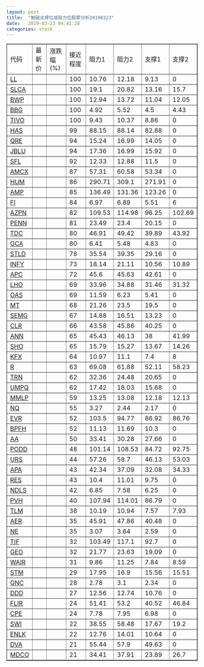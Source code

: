 ```yaml
---
layout: post
title:  "触碰支撑位或阻力位股票分析20190323"
date:   2019-03-23 04:41:28
categories: stock
---
```

<script type="text/javascript">
var stockList = []
stockList.push('gb_ll');
stockList.push('gb_slca');
stockList.push('gb_bwp');
stockList.push('gb_bbg');
stockList.push('gb_tivo');
stockList.push('gb_has');
stockList.push('gb_qre');
stockList.push('gb_jblu');
stockList.push('gb_sfl');
stockList.push('gb_amcx');
stockList.push('gb_hum');
stockList.push('gb_amp');
stockList.push('gb_fi');
stockList.push('gb_azpn');
stockList.push('gb_penn');
stockList.push('gb_tdc');
stockList.push('gb_gca');
stockList.push('gb_stld');
stockList.push('gb_infy');
stockList.push('gb_apc');
stockList.push('gb_lho');
stockList.push('gb_oas');
stockList.push('gb_mt');
stockList.push('gb_semg');
stockList.push('gb_clr');
stockList.push('gb_ann');
stockList.push('gb_sho');
stockList.push('gb_kfx');
stockList.push('gb_r');
stockList.push('gb_trn');
stockList.push('gb_umpq');
stockList.push('gb_mmlp');
stockList.push('gb_nq');
stockList.push('gb_evr');
stockList.push('gb_bpfh');
stockList.push('gb_aa');
stockList.push('gb_podd');
stockList.push('gb_urs');
stockList.push('gb_apa');
stockList.push('gb_res');
stockList.push('gb_ndls');
stockList.push('gb_pvh');
stockList.push('gb_tlm');
stockList.push('gb_aer');
stockList.push('gb_ne');
stockList.push('gb_tif');
stockList.push('gb_geo');
stockList.push('gb_wair');
stockList.push('gb_stm');
stockList.push('gb_gnc');
stockList.push('gb_ddd');
stockList.push('gb_flir');
stockList.push('gb_cpe');
stockList.push('gb_swi');
stockList.push('gb_enlk');
stockList.push('gb_dva');
stockList.push('gb_mdco');
</script>
<table border="1">
 <tr>
 <td>代码</td>
 <td>最新价</td>
 <td>涨跌幅(%)</td>
 <td>接近程度</td>
 <td>阻力1</td>
 <td>阻力2</td>
 <td>支撑1</td>
 <td>支撑2</td>
</tr>
  <tr id="ll" class="red">
  <td><a href="http://stock.finance.sina.com.cn/usstock/quotes/LL.html" target="_blank">LL</a></td><td></td><td></td><td>100</td><td>10.76</td><td>12.18</td><td>9.13</td><td>0</td></tr>
  <tr id="slca" class="green">
  <td><a href="http://stock.finance.sina.com.cn/usstock/quotes/SLCA.html" target="_blank">SLCA</a></td><td></td><td></td><td>100</td><td>19.1</td><td>20.82</td><td>13.16</td><td>15.7</td></tr>
  <tr id="bwp" class="green">
  <td><a href="http://stock.finance.sina.com.cn/usstock/quotes/BWP.html" target="_blank">BWP</a></td><td></td><td></td><td>100</td><td>12.94</td><td>13.72</td><td>11.04</td><td>12.05</td></tr>
  <tr id="bbg" class="red">
  <td><a href="http://stock.finance.sina.com.cn/usstock/quotes/BBG.html" target="_blank">BBG</a></td><td></td><td></td><td>100</td><td>4.92</td><td>5.52</td><td>4.5</td><td>4.43</td></tr>
  <tr id="tivo" class="red">
  <td><a href="http://stock.finance.sina.com.cn/usstock/quotes/TIVO.html" target="_blank">TIVO</a></td><td></td><td></td><td>100</td><td>9.43</td><td>10.37</td><td>8.86</td><td>0</td></tr>
  <tr id="has" class="green">
  <td><a href="http://stock.finance.sina.com.cn/usstock/quotes/HAS.html" target="_blank">HAS</a></td><td></td><td></td><td>99</td><td>88.15</td><td>88.14</td><td>82.88</td><td>0</td></tr>
  <tr id="qre" class="red">
  <td><a href="http://stock.finance.sina.com.cn/usstock/quotes/QRE.html" target="_blank">QRE</a></td><td></td><td></td><td>94</td><td>15.24</td><td>16.99</td><td>14.05</td><td>0</td></tr>
  <tr id="jblu" class="green">
  <td><a href="http://stock.finance.sina.com.cn/usstock/quotes/JBLU.html" target="_blank">JBLU</a></td><td></td><td></td><td>94</td><td>17.36</td><td>16.99</td><td>15.92</td><td>0</td></tr>
  <tr id="sfl" class="red">
  <td><a href="http://stock.finance.sina.com.cn/usstock/quotes/SFL.html" target="_blank">SFL</a></td><td></td><td></td><td>92</td><td>12.33</td><td>12.88</td><td>11.5</td><td>0</td></tr>
  <tr id="amcx" class="red">
  <td><a href="http://stock.finance.sina.com.cn/usstock/quotes/AMCX.html" target="_blank">AMCX</a></td><td></td><td></td><td>87</td><td>57.31</td><td>60.58</td><td>53.34</td><td>0</td></tr>
  <tr id="hum" class="green">
  <td><a href="http://stock.finance.sina.com.cn/usstock/quotes/HUM.html" target="_blank">HUM</a></td><td></td><td></td><td>86</td><td>290.71</td><td>309.1</td><td>271.91</td><td>0</td></tr>
  <tr id="amp" class="green">
  <td><a href="http://stock.finance.sina.com.cn/usstock/quotes/AMP.html" target="_blank">AMP</a></td><td></td><td></td><td>85</td><td>136.49</td><td>131.36</td><td>123.26</td><td>0</td></tr>
  <tr id="fi" class="green">
  <td><a href="http://stock.finance.sina.com.cn/usstock/quotes/FI.html" target="_blank">FI</a></td><td></td><td></td><td>84</td><td>6.97</td><td>6.89</td><td>5.51</td><td>6</td></tr>
  <tr id="azpn" class="green">
  <td><a href="http://stock.finance.sina.com.cn/usstock/quotes/AZPN.html" target="_blank">AZPN</a></td><td></td><td></td><td>82</td><td>109.53</td><td>114.98</td><td>96.25</td><td>102.69</td></tr>
  <tr id="penn" class="green">
  <td><a href="http://stock.finance.sina.com.cn/usstock/quotes/PENN.html" target="_blank">PENN</a></td><td></td><td></td><td>81</td><td>23.49</td><td>23.4</td><td>20.15</td><td>0</td></tr>
  <tr id="tdc" class="green">
  <td><a href="http://stock.finance.sina.com.cn/usstock/quotes/TDC.html" target="_blank">TDC</a></td><td></td><td></td><td>80</td><td>46.91</td><td>49.42</td><td>39.89</td><td>43.92</td></tr>
  <tr id="gca" class="green">
  <td><a href="http://stock.finance.sina.com.cn/usstock/quotes/GCA.html" target="_blank">GCA</a></td><td></td><td></td><td>80</td><td>6.41</td><td>5.48</td><td>4.83</td><td>0</td></tr>
  <tr id="stld" class="red">
  <td><a href="http://stock.finance.sina.com.cn/usstock/quotes/STLD.html" target="_blank">STLD</a></td><td></td><td></td><td>78</td><td>35.54</td><td>39.35</td><td>29.16</td><td>0</td></tr>
  <tr id="infy" class="green">
  <td><a href="http://stock.finance.sina.com.cn/usstock/quotes/INFY.html" target="_blank">INFY</a></td><td></td><td></td><td>73</td><td>18.14</td><td>21.11</td><td>10.56</td><td>10.89</td></tr>
  <tr id="apc" class="green">
  <td><a href="http://stock.finance.sina.com.cn/usstock/quotes/APC.html" target="_blank">APC</a></td><td></td><td></td><td>72</td><td>45.6</td><td>45.63</td><td>42.61</td><td>0</td></tr>
  <tr id="lho" class="green">
  <td><a href="http://stock.finance.sina.com.cn/usstock/quotes/LHO.html" target="_blank">LHO</a></td><td></td><td></td><td>69</td><td>33.96</td><td>34.88</td><td>31.46</td><td>31.32</td></tr>
  <tr id="oas" class="red">
  <td><a href="http://stock.finance.sina.com.cn/usstock/quotes/OAS.html" target="_blank">OAS</a></td><td></td><td></td><td>69</td><td>11.59</td><td>6.23</td><td>5.41</td><td>0</td></tr>
  <tr id="mt" class="red">
  <td><a href="http://stock.finance.sina.com.cn/usstock/quotes/MT.html" target="_blank">MT</a></td><td></td><td></td><td>68</td><td>21.26</td><td>23.5</td><td>19.5</td><td>0</td></tr>
  <tr id="semg" class="red">
  <td><a href="http://stock.finance.sina.com.cn/usstock/quotes/SEMG.html" target="_blank">SEMG</a></td><td></td><td></td><td>67</td><td>14.88</td><td>16.51</td><td>13.23</td><td>0</td></tr>
  <tr id="clr" class="red">
  <td><a href="http://stock.finance.sina.com.cn/usstock/quotes/CLR.html" target="_blank">CLR</a></td><td></td><td></td><td>66</td><td>43.58</td><td>45.86</td><td>40.25</td><td>0</td></tr>
  <tr id="ann" class="red">
  <td><a href="http://stock.finance.sina.com.cn/usstock/quotes/ANN.html" target="_blank">ANN</a></td><td></td><td></td><td>65</td><td>45.43</td><td>46.13</td><td>38</td><td>41.99</td></tr>
  <tr id="sho" class="green">
  <td><a href="http://stock.finance.sina.com.cn/usstock/quotes/SHO.html" target="_blank">SHO</a></td><td></td><td></td><td>65</td><td>15.79</td><td>15.27</td><td>13.67</td><td>14.26</td></tr>
  <tr id="kfx" class="green">
  <td><a href="http://stock.finance.sina.com.cn/usstock/quotes/KFX.html" target="_blank">KFX</a></td><td></td><td></td><td>64</td><td>10.97</td><td>11.1</td><td>7.4</td><td>8</td></tr>
  <tr id="r" class="green">
  <td><a href="http://stock.finance.sina.com.cn/usstock/quotes/R.html" target="_blank">R</a></td><td></td><td></td><td>63</td><td>69.08</td><td>61.88</td><td>52.11</td><td>58.23</td></tr>
  <tr id="trn" class="green">
  <td><a href="http://stock.finance.sina.com.cn/usstock/quotes/TRN.html" target="_blank">TRN</a></td><td></td><td></td><td>62</td><td>32.36</td><td>24.48</td><td>20.65</td><td>0</td></tr>
  <tr id="umpq" class="green">
  <td><a href="http://stock.finance.sina.com.cn/usstock/quotes/UMPQ.html" target="_blank">UMPQ</a></td><td></td><td></td><td>62</td><td>17.42</td><td>18.03</td><td>15.68</td><td>0</td></tr>
  <tr id="mmlp" class="green">
  <td><a href="http://stock.finance.sina.com.cn/usstock/quotes/MMLP.html" target="_blank">MMLP</a></td><td></td><td></td><td>59</td><td>13.25</td><td>13.08</td><td>12.18</td><td>12.13</td></tr>
  <tr id="nq" class="green">
  <td><a href="http://stock.finance.sina.com.cn/usstock/quotes/NQ.html" target="_blank">NQ</a></td><td></td><td></td><td>55</td><td>3.27</td><td>2.44</td><td>2.17</td><td>0</td></tr>
  <tr id="evr" class="green">
  <td><a href="http://stock.finance.sina.com.cn/usstock/quotes/EVR.html" target="_blank">EVR</a></td><td></td><td></td><td>52</td><td>103.5</td><td>94.77</td><td>86.92</td><td>86.76</td></tr>
  <tr id="bpfh" class="green">
  <td><a href="http://stock.finance.sina.com.cn/usstock/quotes/BPFH.html" target="_blank">BPFH</a></td><td></td><td></td><td>52</td><td>11.13</td><td>11.69</td><td>10.3</td><td>0</td></tr>
  <tr id="aa" class="green">
  <td><a href="http://stock.finance.sina.com.cn/usstock/quotes/AA.html" target="_blank">AA</a></td><td></td><td></td><td>50</td><td>33.41</td><td>30.28</td><td>27.66</td><td>0</td></tr>
  <tr id="podd" class="red">
  <td><a href="http://stock.finance.sina.com.cn/usstock/quotes/PODD.html" target="_blank">PODD</a></td><td></td><td></td><td>48</td><td>101.14</td><td>108.53</td><td>84.72</td><td>92.75</td></tr>
  <tr id="urs" class="green">
  <td><a href="http://stock.finance.sina.com.cn/usstock/quotes/URS.html" target="_blank">URS</a></td><td></td><td></td><td>44</td><td>57.26</td><td>58.7</td><td>46.13</td><td>53.03</td></tr>
  <tr id="apa" class="green">
  <td><a href="http://stock.finance.sina.com.cn/usstock/quotes/APA.html" target="_blank">APA</a></td><td></td><td></td><td>43</td><td>42.34</td><td>37.09</td><td>32.08</td><td>34.33</td></tr>
  <tr id="res" class="red">
  <td><a href="http://stock.finance.sina.com.cn/usstock/quotes/RES.html" target="_blank">RES</a></td><td></td><td></td><td>43</td><td>10.4</td><td>11.01</td><td>9.75</td><td>0</td></tr>
  <tr id="ndls" class="red">
  <td><a href="http://stock.finance.sina.com.cn/usstock/quotes/NDLS.html" target="_blank">NDLS</a></td><td></td><td></td><td>42</td><td>6.85</td><td>7.58</td><td>6.25</td><td>0</td></tr>
  <tr id="pvh" class="red">
  <td><a href="http://stock.finance.sina.com.cn/usstock/quotes/PVH.html" target="_blank">PVH</a></td><td></td><td></td><td>40</td><td>107.94</td><td>114.01</td><td>86.79</td><td>0</td></tr>
  <tr id="tlm" class="green">
  <td><a href="http://stock.finance.sina.com.cn/usstock/quotes/TLM.html" target="_blank">TLM</a></td><td></td><td></td><td>38</td><td>10.19</td><td>10.94</td><td>7.57</td><td>7.93</td></tr>
  <tr id="aer" class="red">
  <td><a href="http://stock.finance.sina.com.cn/usstock/quotes/AER.html" target="_blank">AER</a></td><td></td><td></td><td>35</td><td>45.91</td><td>47.86</td><td>40.48</td><td>0</td></tr>
  <tr id="ne" class="red">
  <td><a href="http://stock.finance.sina.com.cn/usstock/quotes/NE.html" target="_blank">NE</a></td><td></td><td></td><td>35</td><td>3.07</td><td>3.64</td><td>2.59</td><td>0</td></tr>
  <tr id="tif" class="red">
  <td><a href="http://stock.finance.sina.com.cn/usstock/quotes/TIF.html" target="_blank">TIF</a></td><td></td><td></td><td>32</td><td>103.49</td><td>117.1</td><td>92.7</td><td>0</td></tr>
  <tr id="geo" class="green">
  <td><a href="http://stock.finance.sina.com.cn/usstock/quotes/GEO.html" target="_blank">GEO</a></td><td></td><td></td><td>32</td><td>21.77</td><td>23.63</td><td>19.09</td><td>0</td></tr>
  <tr id="wair" class="green">
  <td><a href="http://stock.finance.sina.com.cn/usstock/quotes/WAIR.html" target="_blank">WAIR</a></td><td></td><td></td><td>31</td><td>9.86</td><td>11.25</td><td>7.84</td><td>8.59</td></tr>
  <tr id="stm" class="red">
  <td><a href="http://stock.finance.sina.com.cn/usstock/quotes/STM.html" target="_blank">STM</a></td><td></td><td></td><td>29</td><td>17.95</td><td>16.9</td><td>15.56</td><td>15.51</td></tr>
  <tr id="gnc" class="red">
  <td><a href="http://stock.finance.sina.com.cn/usstock/quotes/GNC.html" target="_blank">GNC</a></td><td></td><td></td><td>28</td><td>2.78</td><td>3.1</td><td>2.34</td><td>0</td></tr>
  <tr id="ddd" class="green">
  <td><a href="http://stock.finance.sina.com.cn/usstock/quotes/DDD.html" target="_blank">DDD</a></td><td></td><td></td><td>27</td><td>12.56</td><td>12.74</td><td>10.76</td><td>0</td></tr>
  <tr id="flir" class="green">
  <td><a href="http://stock.finance.sina.com.cn/usstock/quotes/FLIR.html" target="_blank">FLIR</a></td><td></td><td></td><td>24</td><td>51.41</td><td>53.2</td><td>40.52</td><td>46.84</td></tr>
  <tr id="cpe" class="red">
  <td><a href="http://stock.finance.sina.com.cn/usstock/quotes/CPE.html" target="_blank">CPE</a></td><td></td><td></td><td>24</td><td>7.78</td><td>7.95</td><td>6.98</td><td>0</td></tr>
  <tr id="swi" class="green">
  <td><a href="http://stock.finance.sina.com.cn/usstock/quotes/SWI.html" target="_blank">SWI</a></td><td></td><td></td><td>22</td><td>38.55</td><td>58.48</td><td>17.67</td><td>19.2</td></tr>
  <tr id="enlk" class="red">
  <td><a href="http://stock.finance.sina.com.cn/usstock/quotes/ENLK.html" target="_blank">ENLK</a></td><td></td><td></td><td>22</td><td>12.76</td><td>14.01</td><td>10.64</td><td>0</td></tr>
  <tr id="dva" class="red">
  <td><a href="http://stock.finance.sina.com.cn/usstock/quotes/DVA.html" target="_blank">DVA</a></td><td></td><td></td><td>21</td><td>55.44</td><td>57.9</td><td>49.63</td><td>0</td></tr>
  <tr id="mdco" class="green">
  <td><a href="http://stock.finance.sina.com.cn/usstock/quotes/MDCO.html" target="_blank">MDCO</a></td><td></td><td></td><td>21</td><td>34.41</td><td>37.91</td><td>23.89</td><td>26.7</td></tr>
</table>
